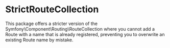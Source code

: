 StrictRouteCollection
=

This package offers a stricter version of the Symfony\\Component\\Routing\\RouteCollection where you cannot add a Route with a name that is already registered, preventing you to overwrite an existing Route name by mistake.